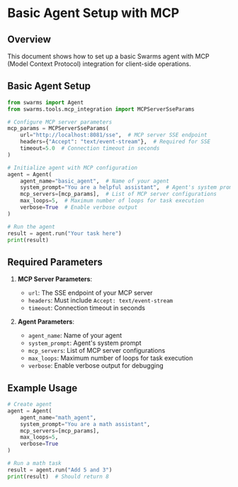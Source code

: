 # Basic Agent Setup with MCP

## Overview

This document shows how to set up a basic Swarms agent with MCP (Model Context Protocol) integration for client-side operations.

## Basic Agent Setup

```python
from swarms import Agent
from swarms.tools.mcp_integration import MCPServerSseParams

# Configure MCP server parameters
mcp_params = MCPServerSseParams(
    url="http://localhost:8081/sse",  # MCP server SSE endpoint
    headers={"Accept": "text/event-stream"},  # Required for SSE
    timeout=5.0  # Connection timeout in seconds
)

# Initialize agent with MCP configuration
agent = Agent(
    agent_name="basic_agent",  # Name of your agent
    system_prompt="You are a helpful assistant",  # Agent's system prompt
    mcp_servers=[mcp_params],  # List of MCP server configurations
    max_loops=5,  # Maximum number of loops for task execution
    verbose=True  # Enable verbose output
)

# Run the agent
result = agent.run("Your task here")
print(result)
```

## Required Parameters

1. **MCP Server Parameters**:
   - `url`: The SSE endpoint of your MCP server
   - `headers`: Must include `Accept: text/event-stream`
   - `timeout`: Connection timeout in seconds

2. **Agent Parameters**:
   - `agent_name`: Name of your agent
   - `system_prompt`: Agent's system prompt
   - `mcp_servers`: List of MCP server configurations
   - `max_loops`: Maximum number of loops for task execution
   - `verbose`: Enable verbose output for debugging

## Example Usage

```python
# Create agent
agent = Agent(
    agent_name="math_agent",
    system_prompt="You are a math assistant",
    mcp_servers=[mcp_params],
    max_loops=5,
    verbose=True
)

# Run a math task
result = agent.run("Add 5 and 3")
print(result)  # Should return 8
``` 